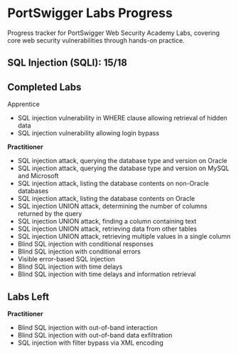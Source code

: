 # PortSwigger Labs Progress
Progress tracker for PortSwigger Web Security Academy Labs, covering core web security vulnerabilities through hands-on practice. 

## SQL Injection (SQLI): 15/18

## Completed Labs 

Apprentice
- SQL injection vulnerability in WHERE clause allowing retrieval of hidden data
- SQL injection vulnerability allowing login bypass

**Practitioner**
- SQL injection attack, querying the database type and version on Oracle
- SQL injection attack, querying the database type and version on MySQL and Microsoft  
- SQL injection attack, listing the database contents on non-Oracle databases  
- SQL injection attack, listing the database contents on Oracle  
- SQL injection UNION attack, determining the number of columns returned by the query  
- SQL injection UNION attack, finding a column containing text  
- SQL injection UNION attack, retrieving data from other tables  
- SQL injection UNION attack, retrieving multiple values in a single column  
- Blind SQL injection with conditional responses  
- Blind SQL injection with conditional errors  
- Visible error-based SQL injection  
- Blind SQL injection with time delays
- Blind SQL injection with time delays and information retrieval

## Labs Left

**Practitioner**
- Blind SQL injection with out-of-band interaction
- Blind SQL injection with out-of-band data exfiltration
- SQL injection with filter bypass via XML encoding 
